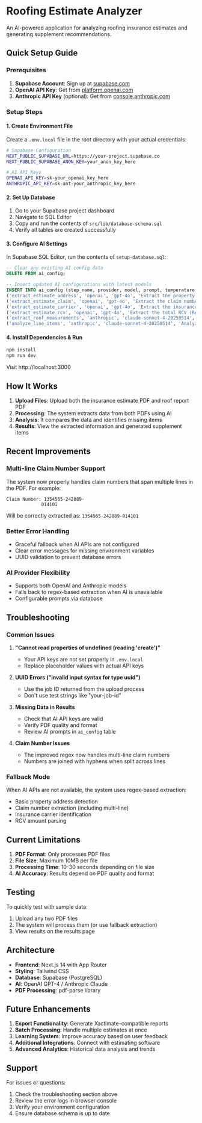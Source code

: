 # Roofing Estimate Analyzer

An AI-powered application for analyzing roofing insurance estimates and generating supplement recommendations.

## Quick Setup Guide

### Prerequisites

1. **Supabase Account**: Sign up at [supabase.com](https://supabase.com)
2. **OpenAI API Key**: Get from [platform.openai.com](https://platform.openai.com)
3. **Anthropic API Key** (optional): Get from [console.anthropic.com](https://console.anthropic.com)

### Setup Steps

#### 1. Create Environment File

Create a `.env.local` file in the root directory with your actual credentials:

```bash
# Supabase Configuration
NEXT_PUBLIC_SUPABASE_URL=https://your-project.supabase.co
NEXT_PUBLIC_SUPABASE_ANON_KEY=your_anon_key_here

# AI API Keys
OPENAI_API_KEY=sk-your_openai_key_here
ANTHROPIC_API_KEY=sk-ant-your_anthropic_key_here
```

#### 2. Set Up Database

1. Go to your Supabase project dashboard
2. Navigate to SQL Editor
3. Copy and run the contents of `src/lib/database-schema.sql`
4. Verify all tables are created successfully

#### 3. Configure AI Settings

In Supabase SQL Editor, run the contents of `setup-database.sql`:

```sql
-- Clear any existing AI config data
DELETE FROM ai_config;

-- Insert updated AI configurations with latest models
INSERT INTO ai_config (step_name, provider, model, prompt, temperature, max_tokens) VALUES
('extract_estimate_address', 'openai', 'gpt-4o', 'Extract the property address from this insurance estimate document. Look for the property address, which may be different from the insured''s mailing address. Return only the full property address as a single string.', 0.1, 200),
('extract_estimate_claim', 'openai', 'gpt-4o', 'Extract the claim number from this insurance estimate document. Look for "Claim Number" or similar labels. The claim number may span multiple lines. Return the complete claim number only, joining any parts with hyphens if split across lines.', 0.1, 100),
('extract_estimate_carrier', 'openai', 'gpt-4o', 'Extract the insurance carrier/company name from this insurance estimate document. Return only the company name.', 0.1, 100),
('extract_estimate_rcv', 'openai', 'gpt-4o', 'Extract the total RCV (Replacement Cost Value) amount from this insurance estimate document. Return only the numeric value without currency symbols or commas.', 0.1, 100),
('extract_roof_measurements', 'anthropic', 'claude-sonnet-4-20250514', 'Extract all roof measurements from this inspection report including: total roof area in squares, eave length, rake length, ridge/hip length, valley length, number of stories, and predominant pitch. Return the values in a structured format with clear labels.', 0.3, 500),
('analyze_line_items', 'anthropic', 'claude-sonnet-4-20250514', 'Analyze the provided estimate and roof data to identify missing items or discrepancies. Focus on standard roofing components like drip edge, gutter apron, ice & water barrier, and other items that should be included based on the roof measurements. Return a structured analysis.', 0.5, 1000);
```

#### 4. Install Dependencies & Run

```bash
npm install
npm run dev
```

Visit http://localhost:3000

## How It Works

1. **Upload Files**: Upload both the insurance estimate PDF and roof report PDF
2. **Processing**: The system extracts data from both PDFs using AI
3. **Analysis**: It compares the data and identifies missing items
4. **Results**: View the extracted information and generated supplement items

## Recent Improvements

### Multi-line Claim Number Support
The system now properly handles claim numbers that span multiple lines in the PDF. For example:
```
Claim Number: 1354565-242889-
             014101
```
Will be correctly extracted as: `1354565-242889-014101`

### Better Error Handling
- Graceful fallback when AI APIs are not configured
- Clear error messages for missing environment variables
- UUID validation to prevent database errors

### AI Provider Flexibility
- Supports both OpenAI and Anthropic models
- Falls back to regex-based extraction when AI is unavailable
- Configurable prompts via database

## Troubleshooting

### Common Issues

1. **"Cannot read properties of undefined (reading 'create')"**
   - Your API keys are not set properly in `.env.local`
   - Replace placeholder values with actual API keys

2. **UUID Errors ("invalid input syntax for type uuid")**
   - Use the job ID returned from the upload process
   - Don't use test strings like "your-job-id"

3. **Missing Data in Results**
   - Check that AI API keys are valid
   - Verify PDF quality and format
   - Review AI prompts in `ai_config` table

4. **Claim Number Issues**
   - The improved regex now handles multi-line claim numbers
   - Numbers are joined with hyphens when split across lines

### Fallback Mode
When AI APIs are not available, the system uses regex-based extraction:
- Basic property address detection
- Claim number extraction (including multi-line)
- Insurance carrier identification
- RCV amount parsing

## Current Limitations

1. **PDF Format**: Only processes PDF files
2. **File Size**: Maximum 10MB per file
3. **Processing Time**: 10-30 seconds depending on file size
4. **AI Accuracy**: Results depend on PDF quality and format

## Testing

To quickly test with sample data:
1. Upload any two PDF files
2. The system will process them (or use fallback extraction)
3. View results on the results page

## Architecture

- **Frontend**: Next.js 14 with App Router
- **Styling**: Tailwind CSS
- **Database**: Supabase (PostgreSQL)
- **AI**: OpenAI GPT-4 / Anthropic Claude
- **PDF Processing**: pdf-parse library

## Future Enhancements

1. **Export Functionality**: Generate Xactimate-compatible reports
2. **Batch Processing**: Handle multiple estimates at once
3. **Learning System**: Improve accuracy based on user feedback
4. **Additional Integrations**: Connect with estimating software
5. **Advanced Analytics**: Historical data analysis and trends

## Support

For issues or questions:
1. Check the troubleshooting section above
2. Review the error logs in browser console
3. Verify your environment configuration
4. Ensure database schema is up to date